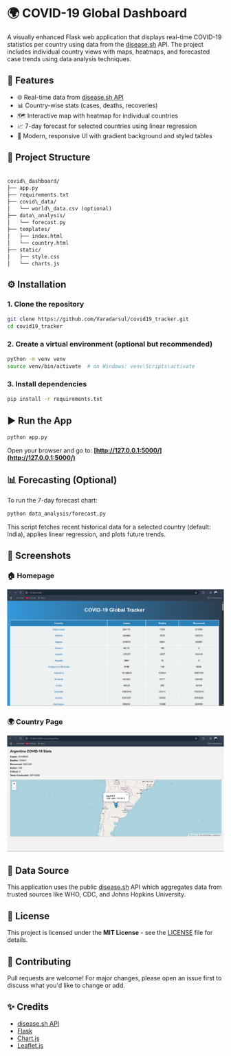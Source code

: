 # 🌍 COVID-19 Global Dashboard

A visually enhanced Flask web application that displays real-time COVID-19 statistics per country using data from the [disease.sh](https://disease.sh/) API. The project includes individual country views with maps, heatmaps, and forecasted case trends using data analysis techniques.

## 🔧 Features

- 🌐 Real-time data from [disease.sh API](https://disease.sh)
- 📊 Country-wise stats (cases, deaths, recoveries)
- 🗺️ Interactive map with heatmap for individual countries
- 📈 7-day forecast for selected countries using linear regression
- 🎨 Modern, responsive UI with gradient background and styled tables

## 📁 Project Structure

```

covid\_dashboard/
├── app.py
├── requirements.txt
├── covid\_data/
│   └── world\_data.csv (optional)
├── data\_analysis/
│   └── forecast.py
├── templates/
│   ├── index.html
│   └── country.html
├── static/
│   ├── style.css
│   └── charts.js

````

## ⚙️ Installation

### 1. Clone the repository

```bash
git clone https://github.com/Varadarsul/covid19_tracker.git
cd covid19_tracker
````

### 2. Create a virtual environment (optional but recommended)

```bash
python -m venv venv
source venv/bin/activate  # on Windows: venv\Scripts\activate
```

### 3. Install dependencies

```bash
pip install -r requirements.txt
```

## ▶️ Run the App

```bash
python app.py
```

Open your browser and go to:
**[http://127.0.0.1:5000/](http://127.0.0.1:5000/)**

## 📊 Forecasting (Optional)

To run the 7-day forecast chart:

```bash
python data_analysis/forecast.py
```

This script fetches recent historical data for a selected country (default: India), applies linear regression, and plots future trends.

## 📸 Screenshots
### 🏠 Homepage
![Homepage](https://github.com/Varadarsul/covid19_tracker/blob/main/screenshots/Screenshot%202025-05-04%20175426.png?raw=true)

### 🌍 Country Page
![Country Page](https://github.com/Varadarsul/covid19_tracker/blob/main/screenshots/Screenshot%202025-05-04%20175438.png?raw=true)

## 📡 Data Source

This application uses the public [disease.sh](https://disease.sh/docs/#/) API which aggregates data from trusted sources like WHO, CDC, and Johns Hopkins University.

## 📃 License

This project is licensed under the **MIT License** - see the [LICENSE](LICENSE) file for details.

## 🤝 Contributing

Pull requests are welcome! For major changes, please open an issue first to discuss what you'd like to change or add.

## ✨ Credits

* [disease.sh API](https://disease.sh/)
* [Flask](https://flask.palletsprojects.com/)
* [Chart.js](https://www.chartjs.org/)
* [Leaflet.js](https://leafletjs.com/)

```

